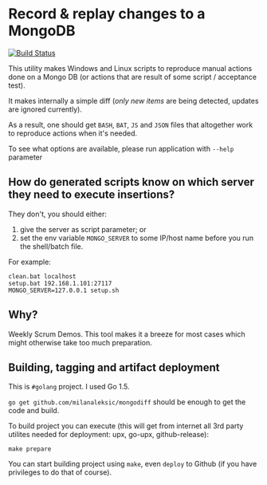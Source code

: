 # Record & replay changes to a MongoDB

[![Build Status](https://travis-ci.org/milanaleksic/mongodiff.svg?branch=master)](https://travis-ci.org/milanaleksic/mongodiff)

This utility makes Windows and Linux scripts to reproduce manual actions done on a Mongo DB (or actions that are result of some script / acceptance test).

It makes internally a simple diff (*only new items* are being detected, updates are ignored currently).

As a result, one should get `BASH`, `BAT`, `JS` and `JSON` files that altogether work to reproduce actions when it's needed.

To see what options are available, please run application with `--help` parameter

## How do generated scripts know on which server they need to execute insertions?

They don't, you should either:

1. give the server as script parameter; or 
2. set the env variable `MONGO_SERVER` to some IP/host name before you run the shell/batch file.

For example:

    clean.bat localhost
    setup.bat 192.168.1.101:27117
    MONGO_SERVER=127.0.0.1 setup.sh

## Why?

Weekly Scrum Demos. This tool makes it a breeze for most cases which might otherwise take too much preparation.

## Building, tagging and artifact deployment

This is `#golang` project. I used Go 1.5. 

`go get github.com/milanaleksic/mongodiff` should be enough to get the code and build. 

To build project you can execute (this will get from internet all 3rd party utilites needed for deployment: upx, go-upx, github-release):

    make prepare

You can start building project using `make`, even `deploy` to Github (if you have privileges to do that of course).
